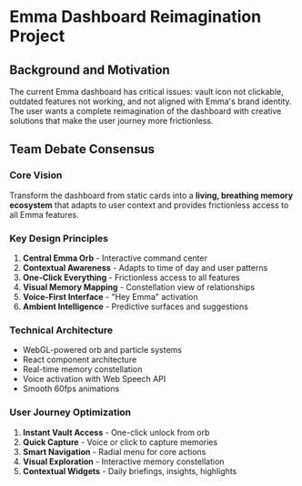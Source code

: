 # Emma Dashboard Reimagination Project

## Background and Motivation
The current Emma dashboard has critical issues: vault icon not clickable, outdated features not working, and not aligned with Emma's brand identity. The user wants a complete reimagination of the dashboard with creative solutions that make the user journey more frictionless.

## Team Debate Consensus

### Core Vision
Transform the dashboard from static cards into a **living, breathing memory ecosystem** that adapts to user context and provides frictionless access to all Emma features.

### Key Design Principles
1. **Central Emma Orb** - Interactive command center
2. **Contextual Awareness** - Adapts to time of day and user patterns
3. **One-Click Everything** - Frictionless access to all features
4. **Visual Memory Mapping** - Constellation view of relationships
5. **Voice-First Interface** - "Hey Emma" activation
6. **Ambient Intelligence** - Predictive surfaces and suggestions

### Technical Architecture
- WebGL-powered orb and particle systems
- React component architecture
- Real-time memory constellation
- Voice activation with Web Speech API
- Smooth 60fps animations

### User Journey Optimization
1. **Instant Vault Access** - One-click unlock from orb
2. **Quick Capture** - Voice or click to capture memories
3. **Smart Navigation** - Radial menu for core actions
4. **Visual Exploration** - Interactive memory constellation
5. **Contextual Widgets** - Daily briefings, insights, highlights
